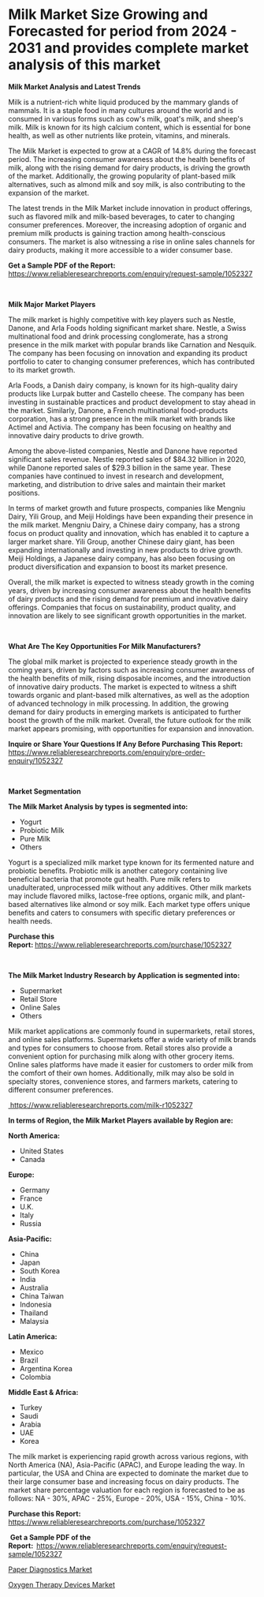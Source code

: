 <p><h1>Milk Market Size Growing and Forecasted for period from 2024 - 2031 and provides complete market analysis of this market</h1></p><p><strong>Milk Market Analysis and Latest Trends</strong></p>
<p><p>Milk is a nutrient-rich white liquid produced by the mammary glands of mammals. It is a staple food in many cultures around the world and is consumed in various forms such as cow's milk, goat's milk, and sheep's milk. Milk is known for its high calcium content, which is essential for bone health, as well as other nutrients like protein, vitamins, and minerals.</p><p>The Milk Market is expected to grow at a CAGR of 14.8% during the forecast period. The increasing consumer awareness about the health benefits of milk, along with the rising demand for dairy products, is driving the growth of the market. Additionally, the growing popularity of plant-based milk alternatives, such as almond milk and soy milk, is also contributing to the expansion of the market.</p><p>The latest trends in the Milk Market include innovation in product offerings, such as flavored milk and milk-based beverages, to cater to changing consumer preferences. Moreover, the increasing adoption of organic and premium milk products is gaining traction among health-conscious consumers. The market is also witnessing a rise in online sales channels for dairy products, making it more accessible to a wider consumer base.</p></p>
<p><strong>Get a Sample PDF of the Report:&nbsp;</strong> <a href="https://www.reliableresearchreports.com/enquiry/request-sample/1052327">https://www.reliableresearchreports.com/enquiry/request-sample/1052327</a></p>
<p>&nbsp;</p>
<p><strong>Milk Major Market Players</strong></p>
<p><p>The milk market is highly competitive with key players such as Nestle, Danone, and Arla Foods holding significant market share. Nestle, a Swiss multinational food and drink processing conglomerate, has a strong presence in the milk market with popular brands like Carnation and Nesquik. The company has been focusing on innovation and expanding its product portfolio to cater to changing consumer preferences, which has contributed to its market growth.</p><p>Arla Foods, a Danish dairy company, is known for its high-quality dairy products like Lurpak butter and Castello cheese. The company has been investing in sustainable practices and product development to stay ahead in the market. Similarly, Danone, a French multinational food-products corporation, has a strong presence in the milk market with brands like Actimel and Activia. The company has been focusing on healthy and innovative dairy products to drive growth.</p><p>Among the above-listed companies, Nestle and Danone have reported significant sales revenue. Nestle reported sales of $84.32 billion in 2020, while Danone reported sales of $29.3 billion in the same year. These companies have continued to invest in research and development, marketing, and distribution to drive sales and maintain their market positions.</p><p>In terms of market growth and future prospects, companies like Mengniu Dairy, Yili Group, and Meiji Holdings have been expanding their presence in the milk market. Mengniu Dairy, a Chinese dairy company, has a strong focus on product quality and innovation, which has enabled it to capture a larger market share. Yili Group, another Chinese dairy giant, has been expanding internationally and investing in new products to drive growth. Meiji Holdings, a Japanese dairy company, has also been focusing on product diversification and expansion to boost its market presence.</p><p>Overall, the milk market is expected to witness steady growth in the coming years, driven by increasing consumer awareness about the health benefits of dairy products and the rising demand for premium and innovative dairy offerings. Companies that focus on sustainability, product quality, and innovation are likely to see significant growth opportunities in the market.</p></p>
<p>&nbsp;</p>
<p><strong>What Are The Key Opportunities For Milk Manufacturers?</strong></p>
<p><p>The global milk market is projected to experience steady growth in the coming years, driven by factors such as increasing consumer awareness of the health benefits of milk, rising disposable incomes, and the introduction of innovative dairy products. The market is expected to witness a shift towards organic and plant-based milk alternatives, as well as the adoption of advanced technology in milk processing. In addition, the growing demand for dairy products in emerging markets is anticipated to further boost the growth of the milk market. Overall, the future outlook for the milk market appears promising, with opportunities for expansion and innovation.</p></p>
<p><strong>Inquire or Share Your Questions If Any Before Purchasing This Report:</strong> <a href="https://www.reliableresearchreports.com/enquiry/pre-order-enquiry/1052327">https://www.reliableresearchreports.com/enquiry/pre-order-enquiry/1052327</a></p>
<p>&nbsp;</p>
<p><strong>Market Segmentation</strong></p>
<p><strong>The Milk Market Analysis by types is segmented into:</strong></p>
<p><ul><li>Yogurt</li><li>Probiotic Milk</li><li>Pure Milk</li><li>Others</li></ul></p>
<p><p>Yogurt is a specialized milk market type known for its fermented nature and probiotic benefits. Probiotic milk is another category containing live beneficial bacteria that promote gut health. Pure milk refers to unadulterated, unprocessed milk without any additives. Other milk markets may include flavored milks, lactose-free options, organic milk, and plant-based alternatives like almond or soy milk. Each market type offers unique benefits and caters to consumers with specific dietary preferences or health needs.</p></p>
<p><strong>Purchase this Report:&nbsp;</strong><a href="https://www.reliableresearchreports.com/purchase/1052327">https://www.reliableresearchreports.com/purchase/1052327</a></p>
<p>&nbsp;</p>
<p><strong>The Milk Market Industry Research by Application is segmented into:</strong></p>
<p><ul><li>Supermarket</li><li>Retail Store</li><li>Online Sales</li><li>Others</li></ul></p>
<p><p>Milk market applications are commonly found in supermarkets, retail stores, and online sales platforms. Supermarkets offer a wide variety of milk brands and types for consumers to choose from. Retail stores also provide a convenient option for purchasing milk along with other grocery items. Online sales platforms have made it easier for customers to order milk from the comfort of their own homes. Additionally, milk may also be sold in specialty stores, convenience stores, and farmers markets, catering to different consumer preferences.</p></p>
<p><a href="https://www.reliableresearchreports.com/milk-r1052327">&nbsp;https://www.reliableresearchreports.com/milk-r1052327</a></p>
<p><strong>In terms of Region, the Milk Market Players available by Region are:</strong></p>
<p>
    <p> <strong> North America: </strong>
        <ul>
            <li>United States</li>
            <li>Canada</li>
        </ul>
        </p> 
    <p> <strong> Europe: </strong>
        <ul>
            <li>Germany</li>
            <li>France</li>
            <li>U.K.</li>
            <li>Italy</li>
            <li>Russia</li>
        </ul>
        </p> 
    <p> <strong> Asia-Pacific: </strong>
        <ul>
            <li>China</li>
            <li>Japan</li>
            <li>South Korea</li>
            <li>India</li>
            <li>Australia</li>
            <li>China Taiwan</li>
            <li>Indonesia</li>
            <li>Thailand</li>
            <li>Malaysia</li>
        </ul>
        </p> 
    <p> <strong> Latin America: </strong>
        <ul>
            <li>Mexico</li>
            <li>Brazil</li>
            <li>Argentina Korea</li>
            <li>Colombia</li>
        </ul>
        </p> 
    <p> <strong> Middle East & Africa: </strong>
        <ul>
            <li>Turkey</li>
            <li>Saudi</li>
            <li>Arabia</li>
            <li>UAE</li>
            <li>Korea</li>
        </ul>
    </p>
    </p>
<p><p>The milk market is experiencing rapid growth across various regions, with North America (NA), Asia-Pacific (APAC), and Europe leading the way. In particular, the USA and China are expected to dominate the market due to their large consumer base and increasing focus on dairy products. The market share percentage valuation for each region is forecasted to be as follows: NA - 30%, APAC - 25%, Europe - 20%, USA - 15%, China - 10%.</p></p>
<p><strong>Purchase this Report: </strong><a href="https://www.reliableresearchreports.com/purchase/1052327">https://www.reliableresearchreports.com/purchase/1052327</a></p>
<p>&nbsp;<strong>Get a Sample PDF of the Report:&nbsp;&nbsp;</strong><a href="https://www.reliableresearchreports.com/enquiry/request-sample/1052327">https://www.reliableresearchreports.com/enquiry/request-sample/1052327</a></p>
<p><strong></strong></p>
<p><p><a href="https://view.publitas.com/reportprime-1/future-trends-in-global-paper-diagnostics-market-market-insights-and-analysis-from-2024-to-2031-in-161-pages/">Paper Diagnostics Market</a></p><p><a href="https://view.publitas.com/reportprime-1/oxygen-therapy-devices-market-a-global-and-regional-analysis-focus-on-end-user-product-and-region-analysis-and-forecast-2024-2031/">Oxygen Therapy Devices Market</a></p></p>